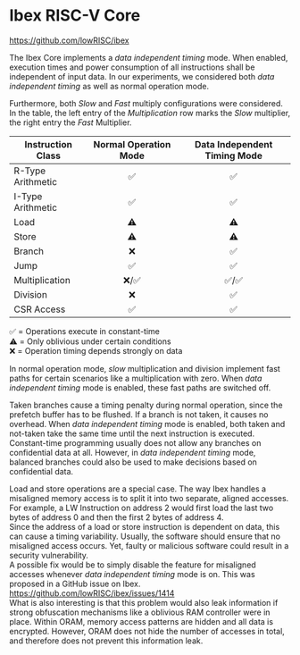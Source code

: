 # Ibex RISC-V Core

https://github.com/lowRISC/ibex

The Ibex Core implements a *data independent timing* mode. When enabled, execution times and power consumption of all instructions shall be independent of input data. In our experiments, we considered both *data independent timing* as well as normal operation mode.

Furthermore, both *Slow* and *Fast* multiply configurations were considered. In the table, the left entry of the *Multiplication* row marks the *Slow* multiplier, the right entry the *Fast* Multiplier.

|Instruction Class|Normal Operation Mode |    Data Independent Timing Mode     |
|-----------------|:--------------------:|:-----------------------------------:|
|R-Type Arithmetic|:white_check_mark:    |:white_check_mark:                   |
|I-Type Arithmetic|:white_check_mark:    |:white_check_mark:                   |
|Load             |:warning:             |:warning:                            |
|Store            |:warning:             |:warning:                            |
|Branch           |:x:                   |:white_check_mark:                   |
|Jump             |:white_check_mark:    |:white_check_mark:                   |
|Multiplication   |:x:/:white_check_mark:|:white_check_mark:/:white_check_mark:|
|Division         |:x:                   |:white_check_mark:                   |
|CSR Access       |:white_check_mark:    |:white_check_mark:                   |

:white_check_mark: = Operations execute in constant-time \
:warning: = Only oblivious under certain conditions \
:x: = Operation timing depends strongly on data

In normal operation mode, *slow* multiplication and division implement fast paths for certain scenarios like a multiplication with zero. When *data independent timing* mode is enabled, these fast paths are switched off.

Taken branches cause a timing penalty during normal operation, since the prefetch buffer has to be flushed.
If a branch is not taken, it causes no overhead. When *data independent timing* mode is enabled, both taken and not-taken take the same time until the next instruction is executed. \
Constant-time programming usually does not allow any branches on confidential data at all.
However, in *data independent timing* mode, balanced branches could also be used to make decisions based on confidential data.

Load and store operations are a special case.
The way Ibex handles a misaligned memory access is to split it into two separate, aligned accesses.
For example, a LW Instruction on address 2 would first load the last two bytes of address 0 and then the first 2 bytes of address 4. \
Since the address of a load or store instruction is dependent on data, this can cause a timing variability.
Usually, the software should ensure that no misaligned access occurs. Yet, faulty or malicious software could result in a security vulnerability. \
A possible fix would be to simply disable the feature for misaligned accesses whenever *data independent timing* mode is on. This was proposed in a GitHub issue on Ibex. \
https://github.com/lowRISC/ibex/issues/1414 \
What is also interesting is that this problem would also leak information if strong obfuscation mechanisms like a oblivious RAM controller were in place.
Within ORAM, memory access patterns are hidden and all data is encrypted.
However, ORAM does not hide the number of accesses in total, and therefore does not prevent this information leak.
